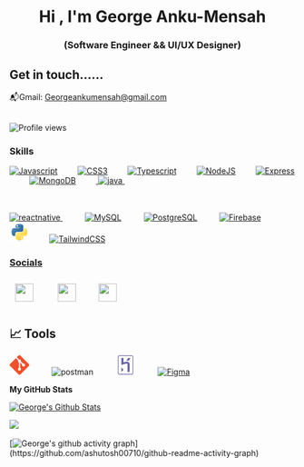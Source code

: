 <h1 align="center">Hi , I'm George Anku-Mensah</h1>
<h3 align="center">(Software Engineer && UI/UX Designer)</h3>


## Get in touch......


 <a>📬Gmail: Georgeankumensah@gmail.com </a>
 <br/><br/>
 
 


 ![Profile views](https://gpvc.arturio.dev/georgeankumensah)  

### Skills
<a href="https://developer.mozilla.org/en-US/docs/Web/JavaScript" target="_blank" rel="noreferrer"><img src="https://raw.githubusercontent.com/danielcranney/readme-generator/main/public/icons/skills/javascript-colored.svg" width="36" height="36" alt="Javascript" /></a>&nbsp;&nbsp;&nbsp;&nbsp;&nbsp;&nbsp;&nbsp;&nbsp;&nbsp;<a href="https://www.w3.org/TR/CSS/#css" target="_blank" rel="noreferrer"><img src="https://raw.githubusercontent.com/danielcranney/readme-generator/main/public/icons/skills/css3-colored.svg" width="36" height="36" alt="CSS3" /></a>&nbsp;&nbsp;&nbsp;&nbsp;&nbsp;&nbsp;&nbsp;&nbsp;&nbsp;<a href="https://www.typescriptlang.org/" target="_blank" rel="noreferrer"><img src="https://raw.githubusercontent.com/danielcranney/readme-generator/main/public/icons/skills/typescript-colored.svg" width="36" height="36" alt="Typescript" /></a>&nbsp;&nbsp;&nbsp;&nbsp;&nbsp;&nbsp;&nbsp;&nbsp;&nbsp;<a href="https://nodejs.org/en/" target="_blank" rel="noreferrer"><img src="https://raw.githubusercontent.com/danielcranney/readme-generator/main/public/icons/skills/nodejs-colored.svg" width="36" height="36" alt="NodeJS" /></a>&nbsp;&nbsp;&nbsp;&nbsp;&nbsp;&nbsp;&nbsp;&nbsp;&nbsp;<a href="https://expressjs.com/" target="_blank" rel="noreferrer"><img src="https://raw.githubusercontent.com/danielcranney/readme-generator/main/public/icons/skills/express-colored.svg" width="36" height="36" alt="Express" /></a>&nbsp;&nbsp;&nbsp;&nbsp;&nbsp;&nbsp;&nbsp;&nbsp;&nbsp;<a href="https://www.mongodb.com/" target="_blank" rel="noreferrer"><img src="https://raw.githubusercontent.com/danielcranney/readme-generator/main/public/icons/skills/mongodb-colored.svg" width="36" height="36" alt="MongoDB" /></a>&nbsp;&nbsp;&nbsp;&nbsp;&nbsp;&nbsp;&nbsp;&nbsp;&nbsp;<a href="https://dev.java/learn/" target="_blank" rel="noreferrer"> <img src="https://dev.java/assets/images/java-logo-vector.png" alt="java" width="40" height="40"/> </a>&nbsp;&nbsp;&nbsp;&nbsp;&nbsp;&nbsp;&nbsp;&nbsp;&nbsp;

<br/><br/>
<a href="https://reactnative.dev/" target="_blank" rel="noreferrer"> <img src="https://reactnative.dev/img/header_logo.svg" alt="reactnative" width="40" height="40"/> </a>&nbsp;&nbsp;&nbsp;&nbsp;&nbsp;&nbsp;&nbsp;&nbsp;&nbsp;
<a href="https://www.mysql.com/" target="_blank" rel="noreferrer"><img src="https://raw.githubusercontent.com/danielcranney/readme-generator/main/public/icons/skills/mysql-colored.svg" width="36" height="36" alt="MySQL" /></a>&nbsp;&nbsp;&nbsp;&nbsp;&nbsp;&nbsp;&nbsp;&nbsp;&nbsp;
<a href="https://www.postgresql.org/" target="_blank" rel="noreferrer"><img src="https://raw.githubusercontent.com/danielcranney/readme-generator/main/public/icons/skills/postgresql-colored.svg" width="36" height="36" alt="PostgreSQL" /></a>&nbsp;&nbsp;&nbsp;&nbsp;&nbsp;&nbsp;&nbsp;&nbsp;&nbsp;
<a href="https://firebase.google.com/" target="_blank" rel="noreferrer"><img src="https://raw.githubusercontent.com/danielcranney/readme-generator/main/public/icons/skills/firebase-colored.svg" width="36" height="36" alt="Firebase" /></a>&nbsp;&nbsp;&nbsp;&nbsp;&nbsp;&nbsp;&nbsp;&nbsp;&nbsp;
<img src="https://github.com/devicons/devicon/blob/master/icons/python/python-original.svg" width="35px">&nbsp;&nbsp;&nbsp;&nbsp;&nbsp;&nbsp;&nbsp;&nbsp;&nbsp;<a href="https://tailwindcss.com/" target="_blank" rel="noreferrer"><img src="https://raw.githubusercontent.com/danielcranney/readme-generator/main/public/icons/skills/tailwindcss-colored.svg" width="36" height="36" alt="TailwindCSS" />

        

</p>



### Socials

<p align="left" style='padding:10px'>
 <a href="https://www.github.com/georgeankumensah" target="_blank" rel="noreferrer"><img src="https://raw.githubusercontent.com/danielcranney/readme-generator/main/public/icons/socials/github.svg" width="32" height="32" /></a> &nbsp;&nbsp;&nbsp;&nbsp;&nbsp;&nbsp;&nbsp;&nbsp;&nbsp;
 <a href="https://www.linkedin.com/in/george-anku-mensah-a36577226/" target="_blank" rel="noreferrer"><img src="https://raw.githubusercontent.com/danielcranney/readme-generator/main/public/icons/socials/linkedin.svg" width="32" height="32" /></a>&nbsp;&nbsp;&nbsp;&nbsp;&nbsp;&nbsp;&nbsp;&nbsp;&nbsp; <a href="#" target="_blank" rel="noreferrer"><img src="https://raw.githubusercontent.com/danielcranney/readme-generator/main/public/icons/socials/stackoverflow.svg" width="32" height="32" /></a> 
</p>

## &#x1f4c8; Tools

<img src="https://github.com/devicons/devicon/blob/master/icons/git/git-original.svg" width="35px">&nbsp;&nbsp;&nbsp;&nbsp;&nbsp;&nbsp;&nbsp;&nbsp;&nbsp;
<img src="https://www.vectorlogo.zone/logos/getpostman/getpostman-icon.svg" alt="postman" width="40" height="40"/>&nbsp;&nbsp;&nbsp;&nbsp;&nbsp;&nbsp;&nbsp;&nbsp;&nbsp;
<img src="https://github.com/devicons/devicon/blob/master/icons/heroku/heroku-original.svg" width="35px">&nbsp;&nbsp;&nbsp;&nbsp;&nbsp;&nbsp;&nbsp;&nbsp;&nbsp;
<a href="https://www.figma.com/" target="_blank" rel="noreferrer"><img src="https://raw.githubusercontent.com/danielcranney/readme-generator/main/public/icons/skills/figma-colored.svg" width="36" height="36" alt="Figma" /></a>
 





<b>My GitHub Stats</b>

<p>
 <a href="https://github.com/georgeankumensah"><img alt="George's Github Stats" src="https://github-readme-stats.vercel.app/api?username=georgeankumensah&show_icons=true&count_private=true&theme=react&hide_border=true&bg_color=1d2a3a" /></a>
</p>


<a href="http://www.github.com/georgeankumensah"><img src="https://github-readme-streak-stats.herokuapp.com/?user=georgeankumensah&stroke=ffffff&background=1c1917&ring=0891b2&fire=0891b2&currStreakNum=ffffff&currStreakLabel=0891b2&sideNums=ffffff&sideLabels=ffffff&dates=ffffff&hide_border=true" /></a>

[![George's github activity graph](https://github-readme-activity-graph.cyclic.app/graph?username=georgeankumensah&bg_color=0f2d3d&color=1cadfb&line=1cadfb&point=1cadfb&area=true&hide_border=true")](https://github.com/ashutosh00710/github-readme-activity-graph)









